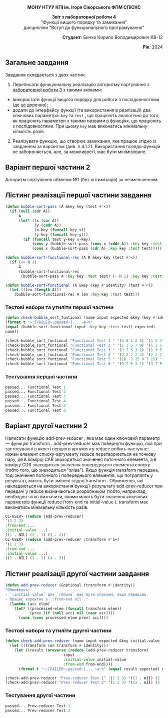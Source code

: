 <p align="center"><b>МОНУ НТУУ КПІ ім. Ігоря Сікорського ФПМ СПіСКС</b></p>
<p align="center">
<b>Звіт з лабораторної роботи 4</b><br/>
"Функції вищого порядку та замикання"<br/>
дисципліни "Вступ до функціонального програмування"
</p>
<p align="right"><b>Студент</b>: Бичко Кирило Володимирович КВ-12</p>
<p align="right"><b>Рік</b>: 2024</p>

## Загальне завдання
Завдання складається з двох частин:
1. Переписати функціональну реалізацію алгоритму сортування з  [лабораторної роботи 3](https://github.com/t3ry4git/lisp-lab3/tree/main) з такими змінами: 
* використати функції вищого порядку для роботи з послідовностями (де це доречно);
* додати до інтерфейсу функції (та використання в реалізації) два ключових параметра: ```key``` та ```test``` , що працюють аналогічно до того, як працюють параметри з такими назвами в функціях, що працюють з послідовностями. При цьому ```key``` має виконатись мінімальну кількість разів.
2. Реалізувати функцію, що створює замикання, яке працює згідно із завданням за варіантом (див. п 4.1.2). Використання псевдо-функцій не забороняється, але, за можливості, має бути мінімізоване.

## Варіант першої частини 2
Алгоритм сортування обміном №1 (без оптимізацій) за незменшенням.
## Лістинг реалізації першої частини завдання
```lisp
(defun bubble-sort-pass (A &key key (test #'<))
  (if (null (cdr A))
      A
      (let* ((x (car A))
             (y (cadr A))
             (x-key (funcall key x))
             (y-key (funcall key y)))
        (if (funcall test y-key x-key)
            (cons y (bubble-sort-pass (cons x (cddr A)) :key key :test test))
            (cons x (bubble-sort-pass (cdr A) :key key :test test))))))

(defun bubble-sort-functional-rec (A R &key key (test #'<))
  (if (<= R 1)
      A
      (bubble-sort-functional-rec
       (bubble-sort-pass A :key key :test test) (- R 1) :key key :test test)))

(defun bubble-sort-functional (A &key (key #'identity) (test #'<))
  (let ((len (length A)))
    (bubble-sort-functional-rec A len :key key :test test)))
```
### Тестові набори та утиліти першої частини
```lisp
(defun check-bubble_sort_funtional (name input expected &key (key #'identity) (test #'<))
(format t "~:[FAILED~;passed~]... ~a~%"
(equal (bubble-sort-functional input :key key :test test) expected)
name))

(check-bubble_sort_funtional "Functional Test 1 " '(4 8 1 2 5) '(1 2 4 5 8) :key (lambda (x) (+ x 1)))
(check-bubble_sort_funtional "Functional Test 2 " '(1 3 5 7 9) '(1 3 5 7 9))
(check-bubble_sort_funtional "Functional Test 3 " '(9 7 5 3 1) '(1 3 5 7 9))
(check-bubble_sort_funtional "Functional Test 4 " '(2 2 2 2 2) '(2 2 2 2 2))
(check-bubble_sort_funtional "Functional Test 5 " '(10 -3 25 0 7 15) '(-3 0 7 10 15 25))
(check-bubble_sort_funtional "Functional Test 6 " '(9 7 5 3 1) '(9 7 5 3 1) :test #'>)
```
### Тестування першої частини
```lisp
passed... Functional Test 1 
passed... Functional Test 2 
passed... Functional Test 3 
passed... Functional Test 4 
passed... Functional Test 5 
passed... Functional Test 6
```
## Варіант другої частини 2
Написати функцію add-prev-reducer , яка має один ключовий параметр — функцію
transform . add-prev-reducer має повернути функцію, яка при застосуванні в якості
першого аргументу reduce робить наступне: кожен елемент списку-аргументу reduce
перетворюється на точкову пару, де в комірці CAR знаходиться значення поточного
елемента, а в комірці CDR знаходиться значення попереднього елемента списку (тобто
того, що знаходиться "зліва"). Якщо функція transform передана, тоді значення
поточного і попереднього елементів, що потраплять у результат, мають бути змінені
згідно transform . Обмеження, які накладаються на використання функції-результату
add-prev-reducer при передачі у reduce визначаються розробником (тобто,
наприклад, необхідно чітко визначити, якими мають бути значення ключових параметрів
функції reduce from-end та initial-value ). transform має виконатись мінімальну
кількість разів.
```lisp
CL-USER> (reduce (add-prev-reducer)
'(1 2 3)
:from-end ...
:initial-value ...)
((1 . NIL) (2 . 1) (3 . 2))
CL-USER> (reduce (add-prev-reducer :transform #'1+)
'(1 2 3)
:from-end ...
:initial-value ...)
((2 . NIL) (3 . 2) (4 . 3))
```
## Лістинг реалізації другої частини завдання
```lisp
(defun add-prev-reducer (&optional (transform #'identity))
"Обмеження:
- `:initial-value` для `reduce` має бути списком, якщо передано.
- Працює коректно з `:from-end nil`."
  (lambda (acc elem)
    (let* ((processed-elem (funcall transform elem))
           (prev (if (null acc) nil (caar acc))))
      (cons (cons processed-elem prev) acc))))
```
### Тестові набори та утиліти другої частини
```lisp
(defun check-add-prev-reducer (name input expected &key initial-value from-end transform)
  (let ((transform (or transform #'identity)))
    (let ((result (nreverse (reduce (add-prev-reducer transform)
                          input
                          :initial-value initial-value
                          :from-end from-end))))
      (format t "~:[FAILED~;passed~]... ~a~%" (equal result expected) name))))

(check-add-prev-reducer "Prev-reducer Test 1" '(1 2 3) '((1 . nil) (2 . 1) (3 . 2)) :initial-value nil :from-end nil)
(check-add-prev-reducer "Prev-reducer Test 2" '(1 2 3) '((2 . nil) (3 . 2) (4 . 3)) :initial-value nil :from-end nil :transform #'1+)
```
### Тестування другої частини
```lisp
passed... Prev-reducer Test 1
passed... Prev-reducer Test 2
```

